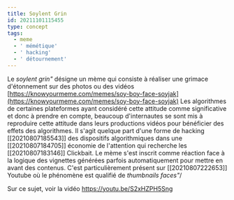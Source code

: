 ```yaml
---
title: Soylent Grin
id: 20211101115455
type: concept
tags:
  - meme
  - ' mémétique'
  - ' hacking'
  - ' détournement'
---
```


Le *soylent grin"* désigne un mème qui consiste à réaliser une grimace d'étonnement sur des photos ou des vidéos
[https://knowyourmeme.com/memes/soy-boy-face-soyjak](https://knowyourmeme.com/memes/soy-boy-face-soyjak)
Les algorithmes de certaines plateformes ayant considéré cette attitude comme significative et donc à prendre en compte, beaucoup d'internautes se sont mis à reproduire cette attitude dans leurs productions vidéos pour bénéficier des effets des algorithmes. Il s'agit quelque part d'une forme de hacking [[20210807185543]]  des dispositifs algorithmiques dans une [[20210807184705]] économie de l'attention qui recherche les [[20210807183146]] Clickbait.
Le mème s'est inscrit comme réaction face à la logique des vignettes générées parfois automatiquement pour mettre en avant des contenus.  C'est particulièrement présent sur [[20210807222653]] Youtube où le phénomène est qualifié de *thumbnails faces"*/

Sur ce sujet, voir la vidéo https://youtu.be/S2xHZPH5Sng
